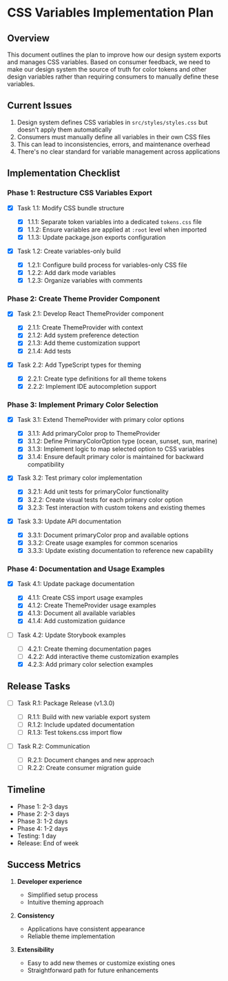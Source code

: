 # CSS Variables Implementation Plan

## Overview

This document outlines the plan to improve how our design system exports and manages CSS variables. Based on consumer feedback, we need to make our design system the source of truth for color tokens and other design variables rather than requiring consumers to manually define these variables.

## Current Issues

1. Design system defines CSS variables in `src/styles/styles.css` but doesn't apply them automatically
2. Consumers must manually define all variables in their own CSS files
3. This can lead to inconsistencies, errors, and maintenance overhead
4. There's no clear standard for variable management across applications

## Implementation Checklist

### Phase 1: Restructure CSS Variables Export

- [x] Task 1.1: Modify CSS bundle structure

  - [x] 1.1.1: Separate token variables into a dedicated `tokens.css` file
  - [x] 1.1.2: Ensure variables are applied at `:root` level when imported
  - [x] 1.1.3: Update package.json exports configuration

- [x] Task 1.2: Create variables-only build
  - [x] 1.2.1: Configure build process for variables-only CSS file
  - [x] 1.2.2: Add dark mode variables
  - [x] 1.2.3: Organize variables with comments

### Phase 2: Create Theme Provider Component

- [x] Task 2.1: Develop React ThemeProvider component

  - [x] 2.1.1: Create ThemeProvider with context
  - [x] 2.1.2: Add system preference detection
  - [x] 2.1.3: Add theme customization support
  - [x] 2.1.4: Add tests

- [x] Task 2.2: Add TypeScript types for theming
  - [x] 2.2.1: Create type definitions for all theme tokens
  - [x] 2.2.2: Implement IDE autocompletion support

### Phase 3: Implement Primary Color Selection

- [x] Task 3.1: Extend ThemeProvider with primary color options

  - [x] 3.1.1: Add primaryColor prop to ThemeProvider
  - [x] 3.1.2: Define PrimaryColorOption type (ocean, sunset, sun, marine)
  - [x] 3.1.3: Implement logic to map selected option to CSS variables
  - [x] 3.1.4: Ensure default primary color is maintained for backward compatibility

- [x] Task 3.2: Test primary color implementation

  - [x] 3.2.1: Add unit tests for primaryColor functionality
  - [x] 3.2.2: Create visual tests for each primary color option
  - [x] 3.2.3: Test interaction with custom tokens and existing themes

- [x] Task 3.3: Update API documentation
  - [x] 3.3.1: Document primaryColor prop and available options
  - [x] 3.3.2: Create usage examples for common scenarios
  - [x] 3.3.3: Update existing documentation to reference new capability

### Phase 4: Documentation and Usage Examples

- [x] Task 4.1: Update package documentation

  - [x] 4.1.1: Create CSS import usage examples
  - [x] 4.1.2: Create ThemeProvider usage examples
  - [x] 4.1.3: Document all available variables
  - [x] 4.1.4: Add customization guidance

- [ ] Task 4.2: Update Storybook examples
  - [ ] 4.2.1: Create theming documentation pages
  - [ ] 4.2.2: Add interactive theme customization examples
  - [x] 4.2.3: Add primary color selection examples

## Release Tasks

- [ ] Task R.1: Package Release (v1.3.0)

  - [ ] R.1.1: Build with new variable export system
  - [ ] R.1.2: Include updated documentation
  - [ ] R.1.3: Test tokens.css import flow

- [ ] Task R.2: Communication
  - [ ] R.2.1: Document changes and new approach
  - [ ] R.2.2: Create consumer migration guide

## Timeline

- Phase 1: 2-3 days
- Phase 2: 2-3 days
- Phase 3: 1-2 days
- Phase 4: 1-2 days
- Testing: 1 day
- Release: End of week

## Success Metrics

1. **Developer experience**
   - Simplified setup process
   - Intuitive theming approach
2. **Consistency**

   - Applications have consistent appearance
   - Reliable theme implementation

3. **Extensibility**
   - Easy to add new themes or customize existing ones
   - Straightforward path for future enhancements
